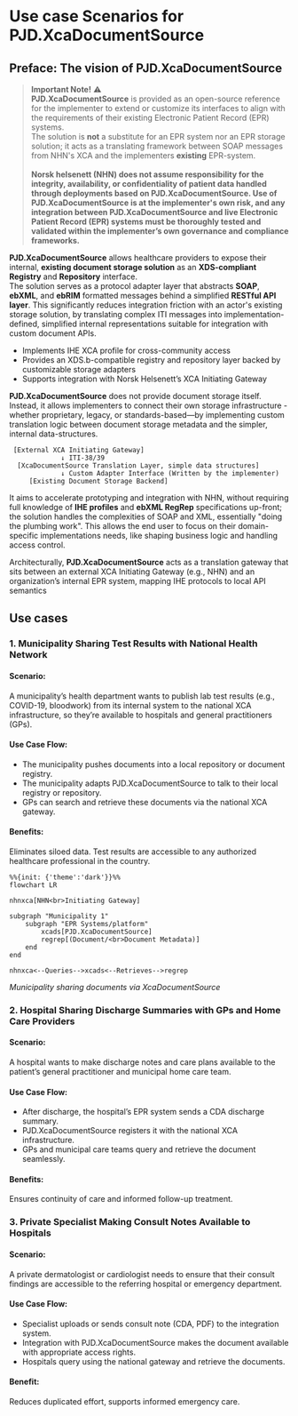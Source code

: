 # Use case Scenarios for PJD.XcaDocumentSource

## Preface: The vision of PJD.XcaDocumentSource
> **Important Note!** ⚠ <br>**PJD.XcaDocumentSource** is provided as an open-source reference for the implementer to extend or customize its interfaces to align with the requirements of their existing Electronic Patient Record (EPR) systems.  
The solution is **not** a substitute for an EPR system nor an EPR storage solution; it acts as a translating framework between SOAP messages from NHN's XCA and the implementers **existing** EPR-system.<br><br></span>
**Norsk helsenett (NHN) does not assume responsibility for the integrity, availability, or confidentiality of patient data handled through deployments based on PJD.XcaDocumentSource. Use of PJD.XcaDocumentSource is at the implementer's own risk, and any integration between PJD.XcaDocumentSource and live Electronic Patient Record (EPR) systems must be thoroughly tested and validated within the implementer’s own governance and compliance frameworks.**

**PJD.XcaDocumentSource** allows healthcare providers to expose their internal, **existing document storage solution** as an **XDS-compliant Registry** and **Repository** interface.  
The solution serves as a protocol adapter layer that abstracts **SOAP**, **ebXML**, and **ebRIM** formatted messages behind a simplified **RESTful API layer**. This significantly reduces integration friction with an actor's existing storage solution, by translating complex ITI messages into implementation-defined, simplified internal representations suitable for integration with custom document APIs.

* Implements IHE XCA profile for cross-community access
* Provides an XDS.b-compatible registry and repository layer backed by customizable storage adapters
* Supports integration with Norsk Helsenett’s XCA Initiating Gateway

**PJD.XcaDocumentSource** does not provide document storage itself. Instead, it allows implementers to connect their own storage infrastructure - whether proprietary, legacy, or standards-based—by implementing custom translation logic between document storage metadata and the simpler, internal data-structures.
```
 [External XCA Initiating Gateway]
             ↓ ITI-38/39
  [XcaDocumentSource Translation Layer, simple data structures]
             ↓ Custom Adapter Interface (Written by the implementer)
     [Existing Document Storage Backend]
```

It aims to accelerate prototyping and integration with NHN, without requiring full knowledge of **IHE profiles** and **ebXML RegRep** specifications up-front; the solution handles the complexities of SOAP and XML, essentially "doing the plumbing work". This allows the end user to focus on their domain-specific implementations needs, like shaping business logic and handling access control.

Architecturally, **PJD.XcaDocumentSource** acts as a translation gateway that sits between an external XCA Initiating Gateway (e.g., NHN) and an organization’s internal EPR system, mapping IHE protocols to local API semantics

## Use cases

### 1. Municipality Sharing Test Results with National Health Network

#### Scenario: 
A municipality’s health department wants to publish lab test results (e.g., COVID-19, bloodwork) from its internal system to the national XCA infrastructure, so they’re available to hospitals and general practitioners (GPs).

#### Use Case Flow:
* The municipality pushes documents into a local repository or document registry.
* The municipality adapts PJD.XcaDocumentSource to talk to their local registry or repository. 
* GPs can search and retrieve these documents via the national XCA gateway.

#### Benefits:
Eliminates siloed data. Test results are accessible to any authorized healthcare professional in the country.

```mermaid
%%{init: {'theme':'dark'}}%%
flowchart LR

nhnxca[NHN<br>Initiating Gateway]

subgraph "Municipality 1"
    subgraph "EPR Systems/platform"
        xcads[PJD.XcaDocumentSource]
        regrep[(Document/<br>Document Metadata)]
    end
end

nhnxca<--Queries-->xcads<--Retrieves-->regrep
```
*Municipality sharing documents via XcaDocumentSource*

### 2. Hospital Sharing Discharge Summaries with GPs and Home Care Providers

#### Scenario:
A hospital wants to make discharge notes and care plans available to the patient’s general practitioner and municipal home care team.

#### Use Case Flow:
* After discharge, the hospital’s EPR system sends a CDA discharge summary.
* PJD.XcaDocumentSource registers it with the national XCA infrastructure.
* GPs and municipal care teams query and retrieve the document seamlessly.

#### Benefits:
Ensures continuity of care and informed follow-up treatment.

### 3. Private Specialist Making Consult Notes Available to Hospitals

#### Scenario:
A private dermatologist or cardiologist needs to ensure that their consult findings are accessible to the referring hospital or emergency department.

#### Use Case Flow:
* Specialist uploads or sends consult note (CDA, PDF) to the integration system.
* Integration with PJD.XcaDocumentSource makes the document available with appropriate access rights.
* Hospitals query using the national gateway and retrieve the documents.

#### Benefit:
Reduces duplicated effort, supports informed emergency care.
